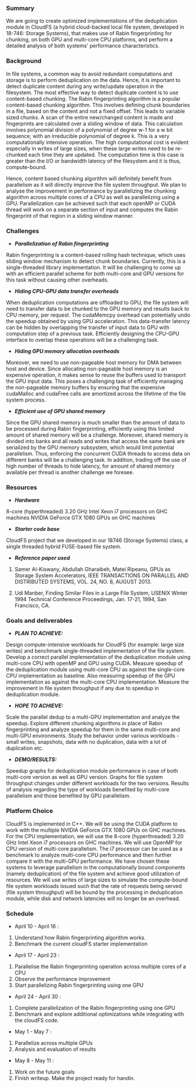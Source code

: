 ### Summary

We are going to create optimized implementations of the deduplication module in CloudFS (a hybrid cloud-backed local file system, developed in 18-746: Storage Systems), that makes use of Rabin fingerprinting for chunking, on both GPU and multi-core CPU platforms, and perform a detailed analysis of both systems' performance characteristics.

### Background

  In file systems, a common way to avoid redundant computations and storage is to perform deduplication on the data. Hence, it is important to detect duplicate content during any write/update operation in the filesystem. The most effective way to detect duplicate content is to use content-based chunking. The Rabin fingerprinting algorithm is a popular content-based chunking algorithm. This involves defining chunk boundaries in a file, based on the content and not a fixed offset. This leads to variable sized chunks. A scan of the entire new/changed content is made and fingerprints are calculated over a sliding window of data. This calculation involves polynomial division of a polynomial of degree w-1 for a w bit sequence, with an irreducible polynomial of degree k. This is a very computationally intensive operation. The high computational cost is evident especially in writes of large sizes, when these large writes need to be re-chunked each time they are updated. The computation time is this case is greater than the I/O or bandwidth latency of the filesystem and it is thus, compute-bound. 
  
  Hence, content based chunking algorithm will definitely benefit from parallelism as it will directly improve the file system throughput. We plan to analyse the improvement in performance by parallelizing the chunking algorithm across multiple cores of a CPU as well as parallelizing using a GPU. Parallelization can be achieved such that each openMP or CUDA thread will work on a separate section of input and computes the Rabin fingerprint of that region in a sliding window manner. 

### Challenges

- ***Parallelization of Rabin fingerprinting***

Rabin fingerprinting is a content-based rolling hash technique, which uses sliding window mechanism to detect chunk boundaries. Currently, this is a single-threaded library implementation. It will be challenging to come up with an efficient parallel scheme for both multi-core and GPU versions for this task without causing other overheads.

- ***Hiding CPU-GPU data transfer overheads***

When deduplication computations are offloaded to GPU, the file system will need to transfer data to be chunked to the GPU memory and results back to CPU memory, per request. The cudaMemcpy overhead can potentially undo the speedup obtained by using GPU acceleration. This data-transfer latency can be hidden by overlapping the transfer of input data to GPU with computation step of a previous task. Efficiently designing the CPU-GPU interface to overlap these operations will be a challenging task. 

- ***Hiding GPU memory allocation overheads***

Moreover, we need to use non-pageable host memory for DMA between host and device. Since allocating non-pageable host memory is an expensive operation, it makes sense to reuse the buffers used to transport the GPU input data. This poses a challenging task of efficiently managing the non-pageable memory buffers by ensuring that the expensive cudaMalloc and cudaFree calls are amortized across the lifetime of the file system process.

- ***Efficient use of GPU shared memory***

Since the GPU shared memory is much smaller than the amount of data to be processed during Rabin fingerprinting, efficiently using this limited amount of shared memory will be a challenge. Moreover, shared memory is divided into banks and all reads and writes that access the same bank are serialized by the GPU memory subsystem, which would limit potential parallelism. Thus, enforcing the concurrent CUDA threads to access data on different banks will be a challenging task. In addition, trading off the use of high number of threads to hide latency, for amount of shared memory available per thread is another challenge we foresee.

### Resources

- ***Hardware***

8-core (hyperthreaded) 3.20 GHz Intel Xeon i7 processors on GHC machines
NVIDIA GeForce GTX 1080 GPUs on GHC machines

- ***Starter code base***

CloudFS project that we developed in our 18746 (Storage Systems) class, a single threaded hybrid FUSE-based file system.

- ***Reference paper used***

1. Samer Al-Kiswany, Abdullah Gharaibeh, Matei Ripeanu, GPUs as Storage System Accelerators, IEEE TRANSACTIONS ON PARALLEL AND DISTRIBUTED SYSTEMS, VOL. 24, NO. 8, AUGUST 2013.

2. Udi Manber, Finding Similar Files in a Large File System, USENIX Winter 1994 Technical Conference Proceedings, Jan. 17-21, 1994, San Francisco, CA.


### Goals and deliverables

- ***PLAN TO ACHIEVE:***

Design compute-intensive workloads for CloudFS (for example: large size writes) and benchmark single-threaded implementation of the file system.
Develop a correct parallel implementation of the deduplication module using multi-core CPU with openMP and GPU using CUDA.
Measure speedup of the deduplication module using multi-core CPU as against the single-core CPU implementation as baseline. Also measuring speedup of the GPU implementation as against the multi-core CPU implementation.
Measure the improvement in file system throughput if any due to speedup in deduplication module.

- ***HOPE TO ACHIEVE:***

Scale the parallel dedup to a multi-GPU implementation and analyze the speedup.
Explore different chunking algorithms in place of Rabin fingerprinting and analyze speedup for them in the same multi-core and multi-GPU environments.
Study the behavior under various workloads - small writes, snapshots, data with no duplication, data with a lot of duplication etc.

- ***DEMO/RESULTS:***

Speedup graphs for deduplication module performance in case of both multi-core version as well as GPU version.
Graphs for file system throughput changes under different workloads for the two versions.
Results of analysis regarding the type of workloads benefited by multi-core parallelism and those benefited by GPU parallelism.

### Platform Choice

CloudFS is implemented in C++. We will be using the CUDA platform to work with the multiple NVIDIA GeForce GTX 1080 GPUs on GHC machines. For the CPU implementation, we will use the 8-core (hyperthreaded) 3.20 GHz Intel Xeon i7 processors on GHC machines. We will use OpenMP for CPU version of multi-core parallelism. The i7 processor can be used as a  benchmark to analyze multi-core CPU performance and then further compare it with the multi-GPU performance. We have chosen these systems to leverage parallelism in the computationally bound components (namely deduplication) of the file system and achieve good utilization of resources. We will use writes of large sizes to simulate the compute-bound file system workloads issued such that the rate of requests being served (file system throughput) will be bound by the processing in deduplication module, while disk and network latencies will no longer be an overhead.


### Schedule

- April 10 - April 16 : 
1. Understand how Rabin fingerprinting algorithm works.
2. Benchmark the current cloudFS starter implementation
- April 17 - April 23 : 
1. Parallelise the Rabin fingerprinting operation across multiple cores of a CPU
2. Observe the performance improvement
3. Start parallelizing Rabin fingerprinting using one GPU
- April 24 - April 30 : 
1. Complete parallelization of the Rabin fingerprinting using one GPU
2. Benchmark and explore additional optimizations while integrating with the cloudFS code.
- May 1 - May 7 : 
1. Parallelize across multiple GPUs
2. Analysis and evaluation of results
- May 8 - May 11 : 
1. Work on the future goals
2. Finish writeup. Make the project ready for handin.
